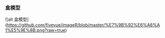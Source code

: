 ### 盒模型
![alt 盒模型] (https://github.com/fiveyue/imageR/blob/master/%E7%9B%92%E6%A8%A1%E5%9E%8B.png?raw=true)